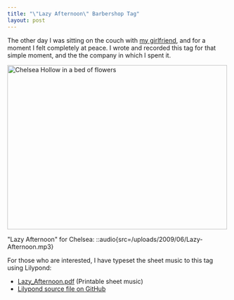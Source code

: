 ```yaml
---
title: "\"Lazy Afternoon\" Barbershop Tag"
layout: post
---
```


<p style="text-align: left;">The other day I was sitting on the couch with <a href="http://www.chelseahollow.com">my girlfriend</a>, and for a moment I felt completely at peace. I wrote and recorded this tag for that simple moment, and the the company in which I spent it.</p>
<a href="/uploads/2009/06/n695475033_6330053_5271599.jpg"><img class="size-large wp-image-554 aligncenter" title="n695475033_6330053_5271599" src="/uploads/2009/06/n695475033_6330053_5271599-500x375.jpg" alt="Chelsea Hollow in a bed of flowers" width="500" height="375" /></a>

"Lazy Afternoon" for Chelsea:
 ::audio{src=/uploads/2009/06/Lazy-Afternoon.mp3}

<p style="text-align: left;">For those who are interested, I have typeset the sheet music to this tag using Lilypond:<a href="/uploads/2009/06/Lazy_Afternoon.pdf"></a></p>

- <a href="/uploads/2009/06/Lazy_Afternoon.pdf">Lazy_Afternoon.pdf</a> (Printable sheet music)
- <a href="https://github.com/captbaritone/eldredge-lazy_afternoon">Lilypond source file on GitHub</a>
